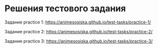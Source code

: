 # Решения тестового задания

Задание practice 1: https://animesosiska.github.io/test-tasks/practice-1/

Задание practice 2: https://animesosiska.github.io/test-tasks/practice-2/

Задание practice 3: https://animesosiska.github.io/test-tasks/practice-3/
